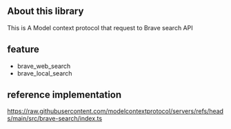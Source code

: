 ## About this library

This is A Model context protocol that request to Brave search API

## feature

- brave_web_search
- brave_local_search

## reference implementation

https://raw.githubusercontent.com/modelcontextprotocol/servers/refs/heads/main/src/brave-search/index.ts
